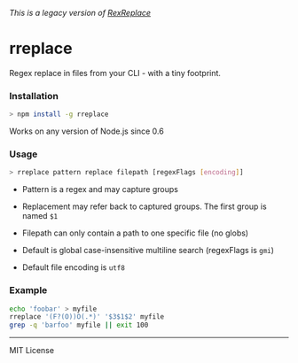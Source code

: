 _This is a legacy version of [RexReplace](https://github.com/mathiasrw/rexreplace)_

# rreplace

Regex replace in files from your CLI - with a tiny footprint. 

### Installation 
```bash
> npm install -g rreplace
```

Works on any version of Node.js since 0.6

### Usage
```bash
> rreplace pattern replace filepath [regexFlags [encoding]]
```

- Pattern is a regex and may capture groups

- Replacement may refer back to captured groups. The first group is named `$1`

- Filepath can only contain a path to one specific file (no globs)

- Default is global case-insensitive multiline search (regexFlags is `gmi`)

- Default file encoding is `utf8`

### Example

```bash
echo 'foobar' > myfile 
rreplace '(F?(O))O(.*)' '$3$1$2' myfile 
grep -q 'barfoo' myfile || exit 100
```


---
MIT License

